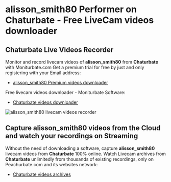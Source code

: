 # alisson_smith80 Performer on Chaturbate - Free LiveCam videos downloader

## Chaturbate Live Videos Recorder

Monitor and record livecam videos of **alisson_smith80** from **Chaturbate** with Moniturbate.com
Get a premium trial for free by just and only registering with your Email address:
* [alisson_smith80 Premium videos downloader](https://moniturbate.com/request-demo-licence-key.html)

Free livecam videos downloader - Moniturbate Software:
* [Chaturbate videos downloader](https://moniturbate.com/moniturbate-download-software.html)

![alisson_smith80 livecam videos recorder](https://peachurnet.com/templates/moniturbate-software.png)


## Capture alisson_smith80 videos from the Cloud and watch your recordings on Streaming

Without the need of downloading a software, capture **alisson_smith80** livecam videos from **Chaturbate** 100% online.
Watch Livecam archives from **Chaturbate** unlimitedly from thousands of existing recordings, only on Peachurbate.com and its websites network:
* [Chaturbate videos archives](https://peachurnet.com/)